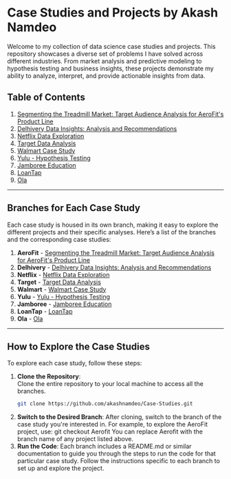 # Case Studies and Projects by Akash Namdeo

Welcome to my collection of data science case studies and projects. This repository showcases a diverse set of problems I have solved across different industries. From market analysis and predictive modeling to hypothesis testing and business insights, these projects demonstrate my ability to analyze, interpret, and provide actionable insights from data.

## Table of Contents

1. [Segmenting the Treadmill Market: Target Audience Analysis for AeroFit's Product Line](#segmenting-the-treadmill-market-target-audience-analysis-for-aerofits-product-line)
2. [Delhivery Data Insights: Analysis and Recommendations](#delhivery-data-insights-analysis-and-recommendations)
3. [Netflix Data Exploration](#netflix-data-exploration)
4. [Target Data Analysis](#target-data-analysis)
5. [Walmart Case Study](#walmart-case-study)
6. [Yulu - Hypothesis Testing](#yulu-hypothesis-testing)
7. [Jamboree Education](#jamboree-education)
8. [LoanTap](#loantap)
9. [Ola](#ola)

---

## Branches for Each Case Study

Each case study is housed in its own branch, making it easy to explore the different projects and their specific analyses. Here’s a list of the branches and the corresponding case studies:

1. **AeroFit** - [Segmenting the Treadmill Market: Target Audience Analysis for AeroFit's Product Line](https://github.com/akashnamdeo/Case-Studies/tree/Aerofit)
2. **Delhivery** - [Delhivery Data Insights: Analysis and Recommendations](https://github.com/akashnamdeo/Case-Studies/tree/Delhivery)
3. **Netflix** - [Netflix Data Exploration](https://github.com/akashnamdeo/Case-Studies/tree/Netflix)
4. **Target** - [Target Data Analysis](https://github.com/akashnamdeo/Case-Studies/tree/Target)
5. **Walmart** - [Walmart Case Study](https://github.com/akashnamdeo/Case-Studies/tree/Walmart)
6. **Yulu** - [Yulu - Hypothesis Testing](https://github.com/akashnamdeo/Case-Studies/tree/YULU)
7. **Jamboree** - [Jamboree Education](https://github.com/akashnamdeo/Case-Studies/tree/Jamboree)
8. **LoanTap** - [LoanTap](https://github.com/akashnamdeo/Case-Studies/tree/loantap)
9. **Ola** - [Ola](https://github.com/akashnamdeo/Case-Studies/tree/ola)

---

## How to Explore the Case Studies

To explore each case study, follow these steps:

1. **Clone the Repository**:  
   Clone the entire repository to your local machine to access all the branches.
   ```bash
   git clone https://github.com/akashnamdeo/Case-Studies.git
2. **Switch to the Desired Branch**:
After cloning, switch to the branch of the case study you're interested in. For example, to explore the AeroFit project, use:
    git checkout Aerofit
    You can replace Aerofit with the branch name of any project listed above.
3. **Run the Code**:
Each branch includes a README.md or similar documentation to guide you through the steps to run the code for that particular case study. Follow the instructions specific to each branch to set up and explore the project.
